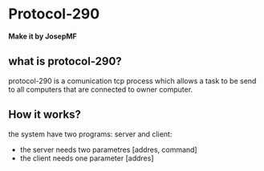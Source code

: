 # Protocol-290
**Make it by JosepMF**

## what is protocol-290?
protocol-290 is a comunication tcp process which allows a task to be send to all computers that are connected to owner computer. 

## How it works? ##
the system have two programs: server and client:
- the server needs two parametres [addres, command]
- the client needs one parameter [addres] 
